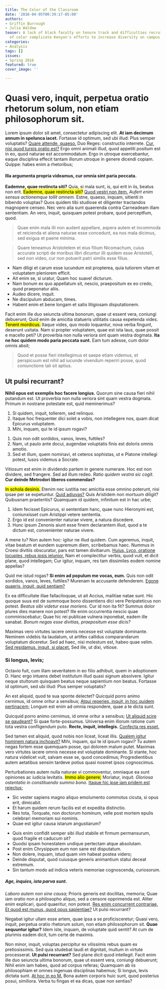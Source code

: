 ```yaml
---
title: The Color of the Classroom
date: '2016-04-05T00:39:17-05:00'
authors:
- Griffin Burrough
- Julia Waldow
teaser: A lack of black faculty on tenure track and difficulties recruiting professors
  of color complicate Kenyon's efforts to increase diversity on campus.
categories:
- Analysis
tags: []
issues:
- Spring 2016
featured: true
cover_image: ''

---
```

<h1>Quasi vero, inquit, perpetua oratio rhetorum solum, non etiam philosophorum sit.</h1>

<p>Lorem ipsum dolor sit amet, consectetur adipiscing elit. <b>At iam decimum annum in spelunca iacet.</b> Fortasse id optimum, sed ubi illud: Plus semper voluptatis? <a href='http://loripsum.net/' target='_blank'>Quare attende, quaeso.</a> Duo Reges: constructio interrete. <a href='http://loripsum.net/' target='_blank'>Cur, nisi quod turpis oratio est?</a> Ergo omni animali illud, quod appetiti positum est in eo, quod naturae est accommodatum. Ergo in utroque exercebantur, eaque disciplina effecit tantam illorum utroque in genere dicendi copiam. Quippe: habes enim a rhetoribus; </p>

<h4>Illa argumenta propria videamus, cur omnia sint paria peccata.</h4>

<p><b>Eademne, quae restincta siti?</b> Quia, si mala sunt, is, qui erit in iis, beatus non erit. <mark>Eademne, quae restincta siti?</mark> <a href='http://loripsum.net/' target='_blank'>Quod vestri non item.</a> <i>Aufert enim sensus actionemque tollit omnem.</i> Estne, quaeso, inquam, sitienti in bibendo voluptas? Quos quidem tibi studiose et diligenter tractandos magnopere censeo. Nec vero alia sunt quaerenda contra Carneadeam illam sententiam. An vero, inquit, quisquam potest probare, quod perceptfum, quod. </p>

<blockquote cite='http://loripsum.net'>
	Quae enim mala illi non audent appellare, aspera autem et incommoda et reicienda et aliena naturae esse concedunt, ea nos mala dicimus, sed exigua et paene minima.
</blockquote>


<blockquote cite='http://loripsum.net'>
	Quare teneamus Aristotelem et eius filium Nicomachum, cuius accurate scripti de moribus libri dicuntur illi quidem esse Aristoteli, sed non video, cur non potuerit patri similis esse filius.
</blockquote>


<ul>
	<li>Nam diligi et carum esse iucundum est propterea, quia tutiorem vitam et voluptatem pleniorem efficit.</li>
	<li>Ait enim se, si uratur, Quam hoc suave! dicturum.</li>
	<li>Nam bonum ex quo appellatum sit, nescio, praepositum ex eo credo, quod praeponatur aliis.</li>
	<li>Audeo dicere, inquit.</li>
	<li>Ne discipulum abducam, times.</li>
	<li>Habent enim et bene longam et satis litigiosam disputationem.</li>
</ul>


<p>Facit enim ille duo seiuncta ultima bonorum, quae ut essent vera, coniungi debuerunt; Quid enim de amicitia statueris utilitatis causa expetenda vides. <mark>Tenent mordicus.</mark> Itaque vides, quo modo loquantur, nova verba fingunt, deserunt usitata. Nam si propter voluptatem, quae est ista laus, quae possit e macello peti? Ut proverbia non nulla veriora sint quam vestra dogmata. <b>Ita ne hoc quidem modo paria peccata sunt.</b> Eam tum adesse, cum dolor omnis absit; </p>

<blockquote cite='http://loripsum.net'>
	Quod et posse fieri intellegimus et saepe etiam videmus, et perspicuum est nihil ad iucunde vivendum reperiri posse, quod coniunctione tali sit aptius.
</blockquote>


<h2>Ut pulsi recurrant?</h2>

<p><b>Nihil opus est exemplis hoc facere longius.</b> Quorum sine causa fieri nihil putandum est. Ut proverbia non nulla veriora sint quam vestra dogmata. Primum in nostrane potestate est, quid meminerimus? </p>

<ol>
	<li>Si quidem, inquit, tollerem, sed relinquo.</li>
	<li>Itaque hoc frequenter dici solet a vobis, non intellegere nos, quam dicat Epicurus voluptatem.</li>
	<li>Mihi, inquam, qui te id ipsum rogavi?</li>
</ol>


<ol>
	<li>Quis non odit sordidos, vanos, leves, futtiles?</li>
	<li>Nam, ut paulo ante docui, augendae voluptatis finis est doloris omnis amotio.</li>
	<li>Sed et illum, quem nominavi, et ceteros sophistas, ut e Platone intellegi potest, lusos videmus a Socrate.</li>
</ol>


<p>Vitiosum est enim in dividendo partem in genere numerare. Hoc est non dividere, sed frangere. Sed ad illum redeo. <i>Ratio quidem vestra sic cogit.</i> <b>Cur deinde Metrodori liberos commendas?</b> </p>

<p><mark>In schola desinis.</mark> Etenim nec iustitia nec amicitia esse omnino poterunt, nisi ipsae per se expetuntur. <a href='http://loripsum.net/' target='_blank'>Quid adiuvas?</a> Quis Aristidem non mortuum diligit? Quibusnam praeteritis? Quamquam id quidem, infinitum est in hac urbe; </p>

<ol>
	<li>Idem fecisset Epicurus, si sententiam hanc, quae nunc Hieronymi est, coniunxisset cum Aristippi vetere sententia.</li>
	<li>Ergo id est convenienter naturae vivere, a natura discedere.</li>
	<li>Hunc ipsum Zenonis aiunt esse finem declarantem illud, quod a te dictum est, convenienter naturae vivere.</li>
</ol>


<p>A mene tu? Non autem hoc: igitur ne illud quidem. Cum ageremus, inquit, vitae beatum et eundem supremum diem, scribebamus haec. Nummus in Croesi divitiis obscuratur, pars est tamen divitiarum. <a href='http://loripsum.net/' target='_blank'>Huius, Lyco, oratione locuples, rebus ipsis ielunior.</a> Nam et complectitur verbis, quod vult, et dicit plane, quod intellegam; Cur igitur, inquam, res tam dissimiles eodem nomine appellas? </p>

<p>Quid me istud rogas? <b>Si enim ad populum me vocas, eum.</b> Quis non odit sordidos, vanos, leves, futtiles? Murenam te accusante defenderem. <a href='http://loripsum.net/' target='_blank'>Egone quaeris, inquit, quid sentiam?</a> </p>

<p>Ex ea difficultate illae fallaciloquae, ut ait Accius, malitiae natae sunt. Hic quoque suus est de summoque bono dissentiens dici vere Peripateticus non potest. <i>Beatus sibi videtur esse moriens.</i> Cur id non ita fit? Summus dolor plures dies manere non potest? Ille enim occurrentia nescio quae comminiscebatur; Quae hic rei publicae vulnera inponebat, eadem ille sanabat. <i>Bonum negas esse divitias, praeposìtum esse dicis?</i> </p>

<p>Maximas vero virtutes iacere omnis necesse est voluptate dominante. Neminem videbis ita laudatum, ut artifex callidus comparandarum voluptatum diceretur. Sed ad haec, nisi molestum est, habeo quae velim. <a href='http://loripsum.net/' target='_blank'>Sed residamus, inquit, si placet.</a> Sed ille, ut dixi, vitiose. </p>

<h3>Si longus, levis;</h3>

<p>Octavio fuit, cum illam severitatem in eo filio adhibuit, quem in adoptionem D. Hanc ergo intuens debet institutum illud quasi signum absolvere. Igitur neque stultorum quisquam beatus neque sapientium non beatus. Fortasse id optimum, sed ubi illud: Plus semper voluptatis? </p>

<p>An est aliquid, quod te sua sponte delectet? Quicquid porro animo cernimus, id omne oritur a sensibus; <a href='http://loripsum.net/' target='_blank'>Atqui reperies, inquit, in hoc quidem pertinacem;</a> Longum est enim ad omnia respondere, quae a te dicta sunt. </p>

<p>Quicquid porro animo cernimus, id omne oritur a sensibus; <a href='http://loripsum.net/' target='_blank'>Ut aliquid scire se gaudeant?</a> Si quae forte-possumus. Universa enim illorum ratione cum tota vestra confligendum puto. <b>Recte, inquit, intellegis.</b> <a href='http://loripsum.net/' target='_blank'>Confecta res esset.</a> </p>

<p>Sed tamen est aliquid, quod nobis non liceat, liceat illis. <a href='http://loripsum.net/' target='_blank'>Qualem igitur hominem natura inchoavit?</a> Mihi, inquam, qui te id ipsum rogavi? Tu autem negas fortem esse quemquam posse, qui dolorem malum putet. Maximas vero virtutes iacere omnis necesse est voluptate dominante. Si stante, hoc natura videlicet vult, salvam esse se, quod concedimus; Progredientibus autem aetatibus sensim tardeve potius quasi nosmet ipsos cognoscimus. </p>

<p>Perturbationes autem nulla naturae vi commoventur, omniaque ea sunt opiniones ac iudicia levitatis. <mark>Immo alio genere;</mark> Moriatur, inquit. <i>Gloriosa ostentatio in constituendo summo bono.</i> <a href='http://loripsum.net/' target='_blank'>Itaque hic ipse iam pridem est reiectus;</a> </p>

<ul>
	<li>Sic vester sapiens magno aliquo emolumento commotus cicuta, si opus erit, dimicabit.</li>
	<li>Et harum quidem rerum facilis est et expedita distinctio.</li>
	<li>Res tota, Torquate, non doctorum hominum, velle post mortem epulis celebrari memoriam sui nominis.</li>
	<li>Quae est igitur causa istarum angustiarum?</li>
</ul>


<ul>
	<li>Quis enim confidit semper sibi illud stabile et firmum permansurum, quod fragile et caducum sit?</li>
	<li>Quodsi ipsam honestatem undique pertectam atque absolutam.</li>
	<li>Post enim Chrysippum eum non sane est disputatum.</li>
	<li>Non dolere, inquam, istud quam vim habeat postea videro;</li>
	<li>Deinde disputat, quod cuiusque generis animantium statui deceat extremum.</li>
	<li>Sin tantum modo ad indicia veteris memoriae cognoscenda, curiosorum.</li>
</ul>


<h5>Age, inquies, ista parva sunt.</h5>

<p><i>Laboro autem non sine causa;</i> Prioris generis est docilitas, memoria; Quae iam oratio non a philosopho aliquo, sed a censore opprimenda est. Aliter enim explicari, quod quaeritur, non potest. <a href='http://loripsum.net/' target='_blank'>Res enim concurrent contrariae.</a> <a href='http://loripsum.net/' target='_blank'>Et quod est munus, quod opus sapientiae?</a> Ut pulsi recurrant? </p>

<p>Negabat igitur ullam esse artem, quae ipsa a se proficisceretur; Quasi vero, inquit, perpetua oratio rhetorum solum, non etiam philosophorum sit. <b>Quae sequuntur igitur?</b> Idem iste, inquam, de voluptate quid sentit? At cum de plurimis eadem dicit, tum certe de maximis. </p>

<p>Non minor, inquit, voluptas percipitur ex vilissimis rebus quam ex pretiosissimis. Sed quia studebat laudi et dignitati, multum in virtute processerat. <b>Ut pulsi recurrant?</b> Sed plane dicit quod intellegit. Facit enim ille duo seiuncta ultima bonorum, quae ut essent vera, coniungi debuerunt; Nihil enim iam habes, quod ad corpus referas; Quamquam ab iis philosophiam et omnes ingenuas disciplinas habemus; Si longus, levis dictata sunt. <a href='http://loripsum.net/' target='_blank'>At hoc in eo M.</a> Bona autem corporis huic sunt, quod posterius posui, similiora. Verba tu fingas et ea dicas, quae non sentias? </p>
